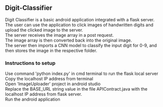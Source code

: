## Digit-Classifier
Digit Classifier is a basic android application integrated with a flask server.<br>
The user can use the application to click images of handwritten digits and upload the clicked image to the server.<br>
The server receives the image array in a post request.<br>
The image array is then converted back into the original image.<br>
The server then imports a CNN model to classify the input digit for 0-9, and then stores the image in the respective folder. <br>

### Instructions to setup
Use command 'python index.py' in cmd terminal to run the flask local server<br>
Copy the localhost IP address from terminal<br>
Open 'ImageUploader' project in android studio<br>
Replace the BASE_URL string value in the file APIContract.java with the localhost IP address from flask server. <br>
Run the android application<br>